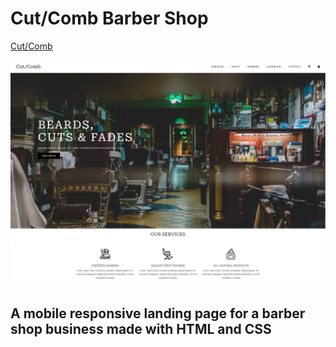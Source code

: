 # Cut/Comb Barber Shop
[Cut/Comb](https://cutcomb.netlify.app/)

![Barber shop home page](/assets/barber-shop-page.PNG)

## A mobile responsive landing page for a barber shop business made with HTML and CSS
